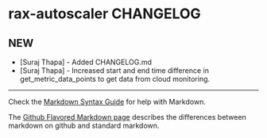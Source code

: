 rax-autoscaler CHANGELOG
==========================

NEW
----
- [Suraj Thapa] - Added CHANGELOG.md
- [Suraj Thapa] - Increased start and end time difference in get_metric_data_points to get data from cloud monitoring.

- - -
Check the [Markdown Syntax Guide](http://daringfireball.net/projects/markdown/syntax) for help with Markdown.

The [Github Flavored Markdown page](http://github.github.com/github-flavored-markdown/) describes the differences between markdown on github and standard markdown.

